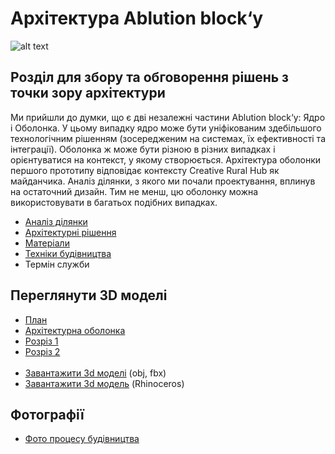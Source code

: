 # Архітектура Аblution block‘у
![alt text](https://github.com/Ostriv-platform/Ablution-block-UA/blob/main/architecture/AB_general_view.jpg?raw=true)

## Розділ для збору та обговорення рішень з точки зору архітектури

Ми прийшли до думки, що є дві незалежні частини Аblution block‘у: Ядро і Оболонка. У цьому випадку ядро може бути уніфікованим здебільшого технологічним рішенням (зосередженим на системах, їх ефективності та інтеграції). Оболонка ж може бути різною в різних випадках і орієнтуватися на контекст, у якому створюється. Архітектура оболонки першого прототипу відповідає контексту Creative Rural Hub як майданчика. Аналіз ділянки, з якого ми почали проектування, вплинув на остаточний дизайн. Тим не менш, цю оболонку можна використовувати в багатьох подібних випадках.

* [Аналіз ділянки](https://github.com/Ostriv-platform/Ablution-block-UA/tree/main/architecture/Site%20analysis)
* [Архітектурні рішення](https://github.com/Ostriv-platform/Ablution-block-UA/tree/main/architecture/Architectural%20solutions)
* [Матеріали](https://github.com/Ostriv-platform/Ablution-block-UA/tree/main/architecture/Materials)
* [Техніки будівництва](https://github.com/Ostriv-platform/Ablution-block-UA/tree/main/architecture/Building%20Techniques)
* Термін служби

## Переглянути 3D моделі

* [План](https://sketchfab.com/3d-models/ablution-block-floorplan-c5ae04f936dc4956b3c995a6bc6e64b7)
* [Архітектурна оболонка](https://sketchfab.com/3d-models/ablution-block-architectural-shell-b237fb83927446d3bd272c5d6781d266)
* [Розріз 1](https://sketchfab.com/3d-models/ablution-block-section-1-a9536ec7c8124eaa8b032453d974989e)
* [Розріз 2](https://sketchfab.com/3d-models/ablution-block-section-2-dded0e86c08f41798daaf77d6c7681b1)
<br/><br/>
* [Завантажити 3d моделі](https://drive.google.com/drive/u/2/folders/15KkdQlHhQRDj7emW6rTR81xcFwVz1Tde) (obj, fbx)
* [Завантажити 3d модель](https://drive.google.com/drive/u/2/folders/1bNbhkChx5Hc6ioeDLcWsK2XGiT8ibK4o) (Rhinoceros)

## Фотографії

* [Фото процесу будівництва](https://drive.google.com/drive/u/1/folders/1rYf8zp9G5UQb9Y1V-cJ2JYI0VIoj4EjY)

